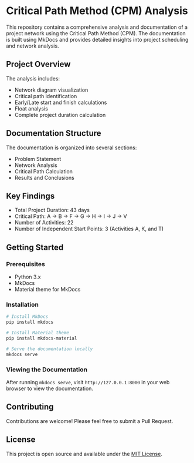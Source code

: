 # Critical Path Method (CPM) Analysis

This repository contains a comprehensive analysis and documentation of a project network using the Critical Path Method (CPM). The documentation is built using MkDocs and provides detailed insights into project scheduling and network analysis.

## Project Overview

The analysis includes:
- Network diagram visualization
- Critical path identification
- Early/Late start and finish calculations
- Float analysis
- Complete project duration calculation

## Documentation Structure

The documentation is organized into several sections:
- Problem Statement
- Network Analysis
- Critical Path Calculation
- Results and Conclusions

## Key Findings

- Total Project Duration: 43 days
- Critical Path: A → B → F → G → H → I → J → V
- Number of Activities: 22
- Number of Independent Start Points: 3 (Activities A, K, and T)

## Getting Started

### Prerequisites
- Python 3.x
- MkDocs
- Material theme for MkDocs

### Installation
```bash
# Install MkDocs
pip install mkdocs

# Install Material theme
pip install mkdocs-material

# Serve the documentation locally
mkdocs serve
```

### Viewing the Documentation
After running `mkdocs serve`, visit `http://127.0.0.1:8000` in your web browser to view the documentation.

## Contributing
Contributions are welcome! Please feel free to submit a Pull Request.

## License
This project is open source and available under the [MIT License](LICENSE).